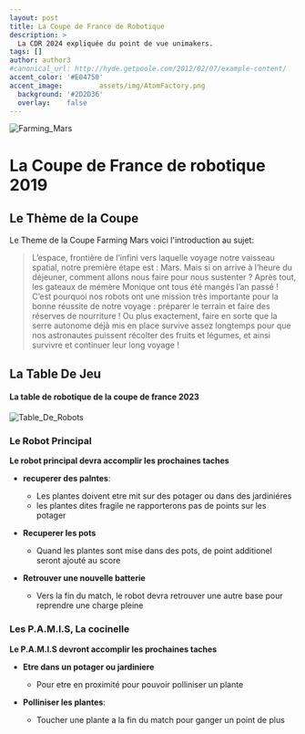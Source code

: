 ```yaml
---
layout: post
title: La Coupe de France de Robotique
description: >
  La CDR 2024 expliquée du point de vue unimakers.
tags: []
author: author3
#canonical_url: http://hyde.getpoole.com/2012/02/07/example-content/
accent_color: '#E04750'
accent_image:         assets/img/AtomFactory.png
  background: '#2D2D36'
  overlay:    false
---
```

![Farming_Mars](https://unimakers-amiens.github.io/unimakersamiens/assets/img/Farming_Mars.png)


# La Coupe de France de robotique 2019
## Le Thème de la Coupe 
Le Theme de la Coupe Farming Mars voici l'introduction au sujet:
>L’espace, frontière de l’infini vers laquelle voyage notre vaisseau spatial, notre première étape est : Mars. Mais
si on arrive à l’heure du déjeuner, comment allons nous faire pour nous sustenter ? Après tout, les gateaux de
mémère Monique ont tous été mangés l’an passé !
C’est pourquoi nos robots ont une mission très importante pour la bonne réussite de notre voyage : préparer le
terrain et faire des réserves de nourriture ! Ou plus exactement, faire en sorte que la serre autonome déjà mis
en place survive assez longtemps pour que nos astronautes puissent récolter des fruits et légumes, et ainsi
survivre et continuer leur long voyage !

## La Table De Jeu

#### La table de robotique de la coupe de france 2023
![Table_De_Robots](https://unimakers-amiens.github.io/unimakersamiens/assets/img/Table_de_robotique2024.png)


### Le Robot Principal

**Le robot principal devra accomplir les prochaines taches**

- **recuperer des palntes**:
  - Les plantes doivent etre mit sur des potager ou dans des jardiniéres
  - les plantes dites fragile ne rapporterons pas de points sur les potager

- **Recuperer les pots**
  - Quand les plantes sont mise dans des pots, de point additionel seront ajouté au score

- **Retrouver une nouvelle batterie**
  - Vers la fin du match, le robot devra retrouver une autre base pour reprendre une charge pleine



### Les P.A.M.I.S, La cocinelle

**Le P.A.M.I.S devront accomplir les prochaines taches**

- **Etre dans un potager ou jardiniere**
  - Pour etre en proximité pour pouvoir polliniser un plante

- **Polliniser les plantes**:
  - Toucher une plante a la fin du match pour ganger un point de plus